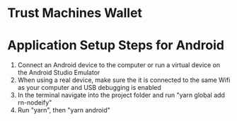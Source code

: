 # Trust Machines Wallet

# Application Setup Steps for Android

1) Connect an Android device to the computer or run a virtual device on the Android Studio Emulator
2) When using a real device, make sure the it is connected to the same Wifi as your computer and USB debugging is enabled
3) In the terminal navigate into the project folder and run "yarn global add rn-nodeify"
4) Run "yarn", then "yarn android"
